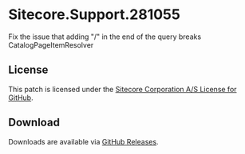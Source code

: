 # Sitecore.Support.281055
Fix the issue that adding &quot;/&quot; in the end of the query breaks CatalogPageItemResolver

## License  
This patch is licensed under the [Sitecore Corporation A/S License for GitHub](https://github.com/sitecoresupport/Sitecore.Support.281055/blob/master/LICENSE).  

## Download  
Downloads are available via [GitHub Releases](https://github.com/sitecoresupport/Sitecore.Support.281055/releases).  
